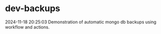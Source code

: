 # dev-backups
2024-11-18 20:25:03 Demonstration of automatic mongo db backups using workflow and actions.
